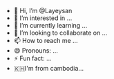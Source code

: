 - 👋 Hi, I’m @Layeysan
- 👀 I’m interested in ...
- 🌱 I’m currently learning ...
- 💞️ I’m looking to collaborate on ...
- 📫 How to reach me ...
- 😄 Pronouns: ...
- ⚡ Fun fact: ...
- 🇰🇭I'm from cambodia...
><!---
Layeysan/Layeysan is a ✨ special ✨ repository because its `Hacked.md` (this file) appears on your GitHub profile.
You can click the Preview link to take a look at your changes.
my facebook account --->https://www.facebook.com/Mayleng1629?mibextid=LQQJ4d
